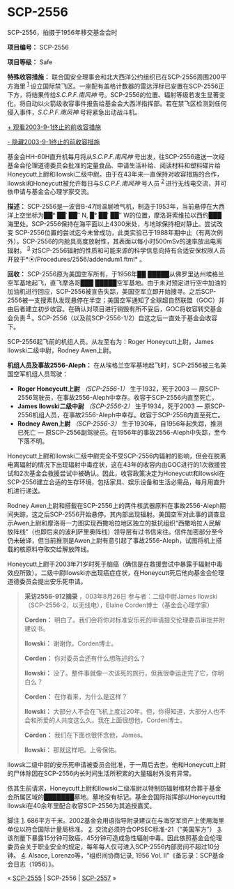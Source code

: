 # SCP-2556
                        




SCP-2556，拍摄于1956年移交基金会时



**项目编号：** SCP-2556

**项目等级：** Safe

**特殊收容措施：** 联合国安全理事会和北大西洋公约组织已在SCP-2556周围200平方海里<sup class='footnoteref'>
 <a shape='rect' class='footnoteref' id='footnoteref-1' href='javascript:;' onclick='WIKIDOT.page.utils.scrollToReference(&apos;footnote-1&apos;)'>1</a>
</sup>设立国际禁飞区。一座配有盖格计数器的雷达浮标已安置在SCP-2556正下方，将结果传给*S.C.P.F.南风神* 号。SCP-2556的位置、辐射等级若发生显著变化，将自动以火箭级收容事件报告给基金会大西洋指挥部。若在禁飞区检测到任何侵入事件，*S.C.P.F.南风神* 号将紧急出动战斗机。


<a shape='rect' class='collapsible-block-link' href='javascript:;'>+&#160;&#35266;&#30475;2003-9-1&#32456;&#27490;&#30340;&#21069;&#25910;&#23481;&#25514;&#26045;</a>

<a shape='rect' class='collapsible-block-link' href='javascript:;'>-&#160;&#38544;&#34255;2003-9-1&#32456;&#27490;&#30340;&#21069;&#25910;&#23481;&#25514;&#26045;</a>

基金会HH-60H直升机每月将从*S.C.P.F.南风神* 号出发，往SCP-2556递送一次经基金会伦理道德委员会批准的定量食品、申请生活补给、阅读材料和塑料碟片给Honeycutt上尉和Ilowski二级中尉。由于在43年来一直保持对收容措施的合作，Ilowski和Honeycutt被允许每日与*S.C.P.F.南风神* 号人员<sup class='footnoteref'>
 <a shape='rect' class='footnoteref' id='footnoteref-2' href='javascript:;' onclick='WIKIDOT.page.utils.scrollToReference(&apos;footnote-2&apos;)'>2</a>
</sup>进行无线电交流，并可依申请与基金会心理学家交流。




**描述：** SCP-2556是一波音B-47同温层喷气机，制造于1953年，当前悬停在大西洋上空坐标为██° ██′ ██″ N, █° ██′ ██″ W的位置，摩洛哥索维拉以西约███海里处。SCP-2556保持在海平面以上4300米处，与地球保持相对静止。尝试改变 SCP-2556位置的尝试迄今未曾成功，此类实验已于1988年期中止（有两次例外）。SCP-2556的内舱具高度放射性，其表面以每小时500mSv的速率放出电离辐射。<sup class='footnoteref'>
 <a shape='rect' class='footnoteref' id='footnoteref-3' href='javascript:;' onclick='WIKIDOT.page.utils.scrollToReference(&apos;footnote-3&apos;)'>3</a>
</sup>对SCP-2556辐射的性质和可能来源的科学信息向持有合适安保权限人员开放于*⦿/Procedures/2556/addendum1.ftml* 。

**回收：** SCP-2556原为美国空军所有，于1956年██ █████从佛罗里达州埃格兰空军基地起飞，直飞摩洛哥███ █████空军基地。由于未对预定进行空中加油的加油机进行回应，SCP-2556被宣告失踪，美国空军立即开始搜寻。之后SCP-2556被一支搜素队发现悬停在半空；美国空军通知了全球超自然联盟（GOC）并由后者建立初步收容。在确认对项目进行销毁有所不妥后，GOC将收容转交基金会负责<sup class='footnoteref'>
 <a shape='rect' class='footnoteref' id='footnoteref-4' href='javascript:;' onclick='WIKIDOT.page.utils.scrollToReference(&apos;footnote-4&apos;)'>4</a>
</sup>。SCP-2556（以及前SCP-2556-1/2）自这之后一直处于基金会收容下。



SCP-2556起飞前的机组人员。从左至右为：Roger Honeycutt上尉，James Ilowski二级中尉，Rodney Awen上尉。



**机组人员及事故2556-Aleph：** 在从埃格兰空军基地起飞时，SCP-2556被三名美国空军机组人员驾驶：

- **Roger Honeycutt上尉** *（SCP-2556-1）*  生于1932，死于2003 — 原SCP-2556驾驶员，在事故2556-Aleph中幸存。收容于SCP-2556内直至死亡。
- **James Ilowski二级中尉** *（SCP-2556-2）* 生于1934，死于2003 — 原SCP-2556机组人员，在事故2556-Aleph中幸存。收容于SCP-2556内直至死亡。
- **Rodney Awen上尉** *（SCP-2556-3）* 生于1930年，自1956年起失踪，推测已死亡 — 原SCP-2556副驾驶员。在1956年的事故2556-Aleph中失踪，至今下落不明。

Honeycutt上尉和Ilowski二级中尉完全不受SCP-2556内辐射的影响，但会在脱离电离辐射的情况下出现辐射中毒症状，这在43年的收容内由GOC进行的1次救援尝试和2次基金会救援尝试中被确认。因此，收容政策决定为Honeycutt和Ilowski在SCP-2556建立合适的生存环境，包括家具、娱乐设备和生活必需品，每月用直升机进行递送。

Rodney Awen上尉和搭载在SCP-2556上的两件核武器原料在事故2556-Aleph期间失踪，这之后SCP-2556开始悬停，其内部出现辐射。美国空军对此事的调查显示Awen上尉和摩洛哥一力图实现西撒哈拉地区独立的抵抗组织“西撒哈拉人民解放阵线”（也即后来的波利萨里奥阵线）领导层有过书信来往。信件加密部分至今仍未破译，但当前推测是Awen上尉有意引起了事故2556-Aleph，试图将机上搭载的核原料夺取交给解放阵线。

Honeycutt上尉于2003年71岁时死于脑癌（确信是在救援尝试中暴露于辐射中毒效应所致）。二级中尉Ilowski亦出现癌症症状，在Honeycutt死后他向基金会伦理道德委员会提出安乐死申请。


> 
> **采访2556-912摘录** ，003年8月26日
参与者：二级中尉James Ilowski （SCP-2556-2，以无线电），Elaine Corden博士（基金会心理学家）
> 
> 
> **Corden：** 明白了。我们会将你对标准安乐死的申请提交伦理委员审批并附建议书。
> 
> **Ilowski：** 谢谢你，Corden博士。
> 
> **Corden：** 你对委员会还有什么想陈述的么？
> 
> **Ilowski：** 没了。整件事就像一次该死的旅行，但我很幸运走完了它，你明白么？
> 
> **Corden：** 在你看来，为什么是这样？
> 
> **Ilowski：** 大部分人不会在飞机上度过20年。但，你得知道，大部分人也不会和所爱的人共度这么久。我在上面很想他，Corden博士。
> 
> **Corden：** 我们在下面也很怀念他，James。
> 
> **Ilowski：** 那就这样吧。上帝保佑。
> 

Ilowsk二级中尉的安乐死申请被委员会批准，于一周后去世。他和Honeycutt上尉的尸体除因在SCP-2556内长时间生活所积累的大量辐射外没有异常。

依其生前请求，Honeycutt上尉和Ilowski二级准尉以特制防辐射棺材合葬于基金会所属区域的███████墓地。墓地没有标记。基金会国际指挥部以Honeycutt和Ilowski在40余年里配合收容SCP-2556为其追授嘉奖。


脚注
<a shape='rect' href='javascript:;' onclick='WIKIDOT.page.utils.scrollToReference(&apos;footnoteref-1&apos;)'>1</a>. 686平方千米。2002基金会用语指导附录建议在与海空军资产上使用海里单位以符合国际计量局标准。
<a shape='rect' href='javascript:;' onclick='WIKIDOT.page.utils.scrollToReference(&apos;footnoteref-2&apos;)'>2</a>. 交流必须符合OPSEC标准-21（“美国军方”）
<a shape='rect' href='javascript:;' onclick='WIKIDOT.page.utils.scrollToReference(&apos;footnoteref-3&apos;)'>3</a>. 该剂量下暴露15分钟可致癌，45分钟可造成急性辐射中毒。因此依照基金会伦理委员会关于职业安全的规定，每年每人仅可进入SCP-2556内部房间不超过10分钟。
<a shape='rect' href='javascript:;' onclick='WIKIDOT.page.utils.scrollToReference(&apos;footnoteref-4&apos;)'>4</a>. Alsace, Lorenzo等，“组织间协商记录, 1956 Vol. II”《备忘录：SCP基金会日志（1956）》。



« [SCP-2555](/scp-2555) | SCP-2556 | [SCP-2557](/scp-2557) »





                    